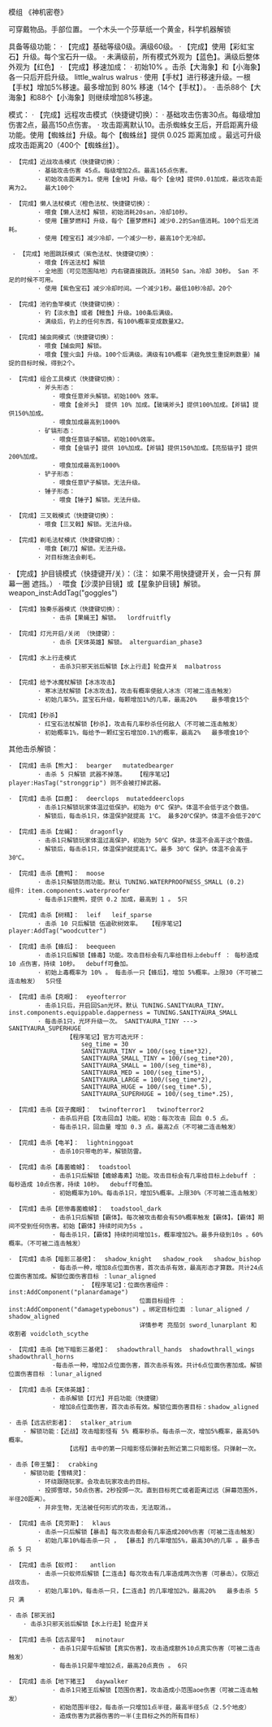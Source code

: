模组 《神机密卷》

可穿戴物品。手部位置。
一个木头一个莎草纸一个黄金，科学机器解锁

具备等级功能：
    · 【完成】基础等级0级。满级60级。
    · 【完成】使用【彩虹宝石】升级。每个宝石升一级。
    · 未满级前，所有模式外观为【蓝色】。满级后整体外观为【红色】
    · 【完成】移速加成：
        · 初始10% 。击杀【大海象】和【小海象】各一只后开启升级。    little_walrus    walrus
        · 使用【手杖】进行移速升级。一根【手杖】增加5%移速。最多增加到 80% 移速（14个【手杖】）。
        · 击杀88个【大海象】和88个【小海象】则继续增加8%移速。


模式：
    · 【完成】远程攻击模式（快捷键切换）：
            · 基础攻击伤害30点。每级增加伤害2点，最高150点伤害。
            · 攻击距离默认10。击杀蜘蛛女王后，开启距离升级功能。使用【蜘蛛丝】升级。每个【蜘蛛丝】提供 0.025 距离加成 。最远可升级成攻击距离20（400个【蜘蛛丝】）。

    · 【完成】近战攻击模式（快捷键切换）：
            · 基础攻击伤害 45点。每级增加2点。最高165点伤害。
            · 初始攻击距离为1。使用【金块】升级。每个【金块】提供0.01加成，最远攻击距离为2。    最大100个

    · 【完成】懒人法杖模式（橙色法杖、快捷键切换）：
            · 喂食【懒人法杖】解锁，初始消耗20san，冷却10秒。
            · 使用【噩梦燃料】升级，每个【噩梦燃料】减少0.2的San值消耗。100个后无消耗。
            · 使用【橙宝石】减少冷却，一个减少一秒，最高10个无冷却。
    
     · 【完成】地图跳跃模式（紫色法杖、快捷键切换）：
            · 喂食【传送法杖】解锁
            · 全地图（可见范围陆地）内右键直接跳跃。消耗50 San。冷却 30秒。 San 不足的时候不可用。
            · 使用【紫色宝石】减少冷却时间。一个减少1秒。最低10秒冷却。20个

    · 【完成】池钓鱼竿模式（快捷键切换）：
            · 钓【淡水鱼】或者【鳗鱼】升级。100条后满级。
            · 满级后，钓上的任何东西，有100%概率变成数量X2。

    · 【完成】捕虫网模式（快捷键切换）：
            · 喂食【捕虫网】解锁。
            · 喂食【萤火虫】升级。100个后满级。满级有10%概率（避免放生重捉刷数量）捕捉的目标时候，得到2个。

    · 【完成】组合工具模式（快捷键切换）：
            · 斧头形态：
                · 喂食任意斧头解锁。初始100% 效率。
                · 喂食【金斧头】 提供 10% 加成。【玻璃斧头】提供100%加成。【斧镐】提供150%加成。
                · 喂食加成最高到1000%
            · 矿镐形态：
                · 喂食任意镐子解锁。初始100%效率。
                · 喂食【金镐子】提供 10%加成。【斧镐】提供150%加成。【亮茄镐子】提供200%加成。
                · 喂食加成最高到1000%
            · 铲子形态：
                · 喂食任意铲子解锁。无法升级。
            · 锤子形态：
                · 喂食【锤子】解锁。无法升级。

    · 【完成】三叉戟模式（快捷键切换）：
            · 喂食【三叉戟】解锁。无法升级。

    · 【完成】剃毛法杖模式（快捷键切换）：
            · 喂食【剃刀】解锁。无法升级。
            · 对目标施法会剃毛。

   · 【完成】护目镜模式（快捷键开/关）：（注： 如果不用快捷键开关，会一只有 屏幕一圈 遮挡。）
            · 喂食【沙漠护目镜】或【星象护目镜】解锁。      weapon_inst:AddTag("goggles")

    · 【完成】独奏乐器模式（快捷键切换）：
                · 击杀【果蝇王】解锁。  lordfruitfly

    · 【完成】灯光开启/关闭 （快捷键）：
                · 击杀【天体英雄】解锁。 alterguardian_phase3
    
    · 【完成】水上行走模式
                · 击杀3只邪天翁后解锁【水上行走】轮盘开关  malbatross

    · 【完成】给予冰魔杖解锁【冰冻攻击】
            · 寒冰法杖解锁【冰冻攻击】，攻击有概率使敌人冰冻（可被二连击触发）
            · 初始几率5%，蓝宝石升级，每颗增加1%的几率，最高20%    最多喂食15个

    · 【完成】【秒杀】
            · 红宝石法杖解锁【秒杀】，攻击有几率秒杀任何敌人（不可被二连击触发）
            · 初始概率1%，每给予一颗红宝石增加0.1%的概率，最高2%   最多喂食10个


其他击杀解锁：

    · 【完成】击杀【熊大】：  bearger   mutatedbearger
            · 击杀 5 只解锁 武器不掉落。   【程序笔记】player:HasTag("stronggrip") 则不会被打掉武器。

    · 【完成】击杀【巨鹿】：  deerclops  mutateddeerclops
            · 击杀1只解锁玩家体温过低保护。初始为 0℃ 保护。体温不会低于这个数值。
            · 解锁后，每击杀1只，体温保护就提高 1℃。 最多20℃保护。体温不会低于20℃

    · 【完成】击杀【龙蝇】：   dragonfly
            · 击杀1只解锁玩家体温过高保护，初始为 50℃ 保护。体温不会高于这个数值。
            · 解锁后，每击杀1只，体温保护就提高1℃。最多 30℃ 保护。体温不会高于30℃。
    
    · 【完成】击杀【鹿鸭】：  moose
            · 击杀1只解锁防雨功能。默认 TUNING.WATERPROOFNESS_SMALL (0.2)       组件: item.components.waterproofer  
            · 每击杀1只鹿鸭，提供 0.2 加成，最高到 1 。 5只

    · 【完成】击杀【树精】：  leif   leif_sparse
            · 击杀 10 只后解锁 伍迪砍树效率。  【程序笔记】player:AddTag("woodcutter")

    · 【完成】击杀【蜂后】：  beequeen
            · 击杀1只后解锁【蜂毒】功能。攻击目标会有几率给目标上debuff ： 每秒造成 10 点伤害，持续 10秒。  debuff可叠加。
            · 初始上毒概率为 10% 。 每击杀一只【蜂后】，增加 5%概率。上限30（不可被二连击触发）  5只怪

    · 【完成】击杀【克眼】：  eyeofterror
            · 击杀1只后，开启回San光环。默认 TUNING.SANITYAURA_TINY。   inst.components.equippable.dapperness = TUNING.SANITYAURA_SMALL
            · 每击杀1只，光环升级一次。 SANITYAURA_TINY ---> SANITYAURA_SUPERHUGE
                    【程序笔记】官方可选光环：
                        seg_time = 30
                        SANITYAURA_TINY = 100/(seg_time*32),
                        SANITYAURA_SMALL_TINY = 100/(seg_time*20),
                        SANITYAURA_SMALL = 100/(seg_time*8),
                        SANITYAURA_MED = 100/(seg_time*5),
                        SANITYAURA_LARGE = 100/(seg_time*2),
                        SANITYAURA_HUGE = 100/(seg_time*.5),
                        SANITYAURA_SUPERHUGE = 100/(seg_time*.25),

    · 【完成】击杀【双子魔眼】：  twinofterror1   twinofterror2
                · 击杀后开启【攻击回血】功能。初始：每次攻击 回血 0.5 点。
                · 每击杀1只，回血量 增加 0.3 点。最高2点（不可被二连击触发）

    · 【完成】击杀【电羊】：  lightninggoat
                · 击杀10只带电的羊，解锁防雷。

    · 【完成】击杀【毒菌蟾蜍】：  toadstool
                · 击杀1只后解锁【蟾蜍毒素】功能。攻击目标会有几率给目标上debuff ： 每秒造成 10点伤害，持续 10秒。  debuff可叠加。
                · 初始概率为10%。每击杀1只，增加5%概率。上限30%（不可被二连击触发）

    · 【完成】击杀【悲惨毒菌蟾蜍】：  toadstool_dark
                · 击杀1只后解锁【霸体】。每次被攻击都会有50%概率触发【霸体】。【霸体】期间不受到任何伤害。初始【霸体】持续时间为5s 。
                · 每击杀1只，【霸体】持续时间增加1s，概率增加2%。最多升级到10s 。60%概率。（不可被二连击触发）

    · 【完成】击杀【暗影三基佬】：  shadow_knight   shadow_rook   shadow_bishop
                · 每击杀一种，增加8点位面伤害，首次击杀有效，最高形态才算数。共计24点位面伤害加成。解锁位面伤害目标 ：lunar_aligned
                        · 【程序笔记】：位面伤害组件：inst:AddComponent("planardamage") 
                                        位面目标组件 ：inst:AddComponent("damagetypebonus") 。绑定目标位面 ：lunar_aligned / shadow_aligned
                                        详情参考 亮茄剑 sword_lunarplant 和 收割者 voidcloth_scythe

    · 【完成】击杀【地下暗影三基佬】：  shadowthrall_hands  shadowthrall_wings  shadowthrall_horns
                ·每击杀一种，增加2点位面伤害，首次击杀有效。共计6点位面伤害加成。解锁位面伤害目标 ：lunar_aligned

    · 【完成】击杀【天体英雄】：
                · 击杀解锁【灯光】开启功能（快捷键）
                · 增加8点位面伤害，首次击杀有效。解锁位面伤害目标：shadow_aligned

    · 击杀【远古织影者】：  stalker_atrium
        · 解锁功能：【近战】攻击暗影怪有 5% 概率秒杀。每击杀一次，增加5%概率，最高50%概率。
                    【远程】击中的第一只暗影怪后弹射去附近第二只暗影怪。只弹射一次。

    · 击杀【帝王蟹】：  crabking
        · 解锁功能【雪精灵】：
            · 环绕跟随玩家。会攻击玩家攻击的目标。
            · 投掷雪球，50点伤害。2秒投掷一次。直到目标死亡或者距离过远（屏幕范围外，半径20距离）。
            · 并非生物，无法被任何形式的攻击，无法取消。。

    · 【完成】击杀【克劳斯】：  klaus
            · 击杀一只后解锁【暴击】每次攻击都会有几率造成200%伤害（可被二连击触发）
            · 初始几率10%每击杀一只 ， 【暴击】的几率增加5%，最高30%的几率 。最多击杀 5 只

    · 【完成】击杀【蚁师】：   antlion
            · 击杀一只蚁师后解锁【二连击】每次攻击有几率造成两次伤害（可暴击）。仅限近战攻击。
            · 初始几率10%，每击杀一只，【二连击】的几率增加2%，最高20%   最多击杀 5 只 满

    · 击杀【邪天翁】
        · 击杀3只邪天翁后解锁【水上行走】轮盘开关
     
    · 【完成】击杀【远古犀牛】  minotaur
                · 击杀1只犀牛后解锁【真实伤害】，攻击造成额外10点真实伤害（可被二连击触发）
                · 每击杀1只犀牛增加2点，最高20点真伤 。 6只
       
    · 【完成】击杀【地下猪王】  daywalker
                · 击杀1只猪王后解锁【范围伤害】，攻击造成小范围aoe伤害（可被二连击触发）
                · 初始范围半径2，每击杀一只增加1点半径，最高半径5点（2.5个地皮）
                · 造成伤害为武器伤害的一半(主目标之外的所有目标)
         



